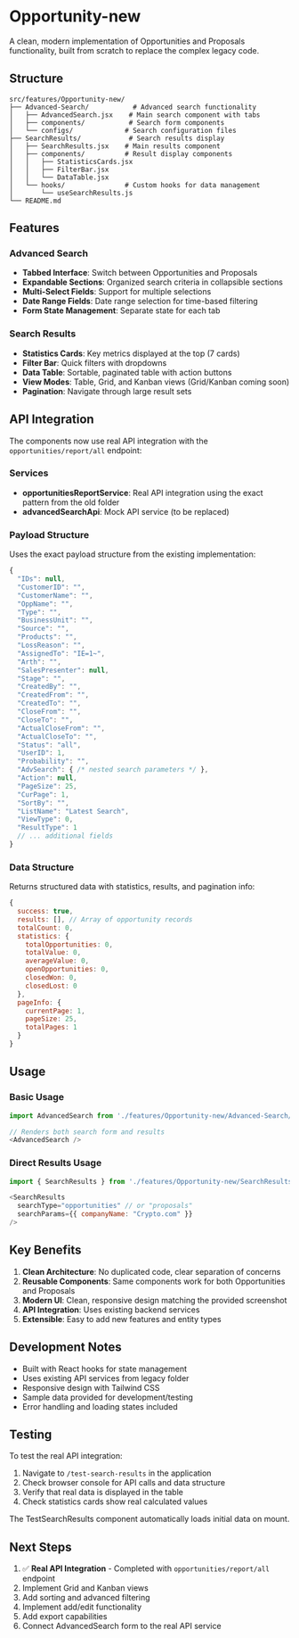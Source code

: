 # Opportunity-new

A clean, modern implementation of Opportunities and Proposals functionality, built from scratch to replace the complex legacy code.

## Structure

```
src/features/Opportunity-new/
├── Advanced-Search/           # Advanced search functionality
│   ├── AdvancedSearch.jsx    # Main search component with tabs
│   ├── components/           # Search form components
│   └── configs/             # Search configuration files
├── SearchResults/            # Search results display
│   ├── SearchResults.jsx    # Main results component
│   ├── components/          # Result display components
│   │   ├── StatisticsCards.jsx
│   │   ├── FilterBar.jsx
│   │   └── DataTable.jsx
│   └── hooks/               # Custom hooks for data management
│       └── useSearchResults.js
└── README.md
```

## Features

### Advanced Search
- **Tabbed Interface**: Switch between Opportunities and Proposals
- **Expandable Sections**: Organized search criteria in collapsible sections
- **Multi-Select Fields**: Support for multiple selections
- **Date Range Fields**: Date range selection for time-based filtering
- **Form State Management**: Separate state for each tab

### Search Results
- **Statistics Cards**: Key metrics displayed at the top (7 cards)
- **Filter Bar**: Quick filters with dropdowns
- **Data Table**: Sortable, paginated table with action buttons
- **View Modes**: Table, Grid, and Kanban views (Grid/Kanban coming soon)
- **Pagination**: Navigate through large result sets

## API Integration

The components now use real API integration with the `opportunities/report/all` endpoint:

### Services
- **opportunitiesReportService**: Real API integration using the exact pattern from the old folder
- **advancedSearchApi**: Mock API service (to be replaced)

### Payload Structure
Uses the exact payload structure from the existing implementation:
```javascript
{
  "IDs": null,
  "CustomerID": "",
  "CustomerName": "",
  "OppName": "",
  "Type": "",
  "BusinessUnit": "",
  "Source": "",
  "Products": "",
  "LossReason": "",
  "AssignedTo": "IE=1~",
  "Arth": "",
  "SalesPresenter": null,
  "Stage": "",
  "CreatedBy": "",
  "CreatedFrom": "",
  "CreatedTo": "",
  "CloseFrom": "",
  "CloseTo": "",
  "ActualCloseFrom": "",
  "ActualCloseTo": "",
  "Status": "all",
  "UserID": 1,
  "Probability": "",
  "AdvSearch": { /* nested search parameters */ },
  "Action": null,
  "PageSize": 25,
  "CurPage": 1,
  "SortBy": "",
  "ListName": "Latest Search",
  "ViewType": 0,
  "ResultType": 1
  // ... additional fields
}
```

### Data Structure
Returns structured data with statistics, results, and pagination info:
```javascript
{
  success: true,
  results: [], // Array of opportunity records
  totalCount: 0,
  statistics: {
    totalOpportunities: 0,
    totalValue: 0,
    averageValue: 0,
    openOpportunities: 0,
    closedWon: 0,
    closedLost: 0
  },
  pageInfo: {
    currentPage: 1,
    pageSize: 25,
    totalPages: 1
  }
}
```

## Usage

### Basic Usage
```javascript
import AdvancedSearch from './features/Opportunity-new/Advanced-Search/AdvancedSearch';

// Renders both search form and results
<AdvancedSearch />
```

### Direct Results Usage
```javascript
import { SearchResults } from './features/Opportunity-new/SearchResults';

<SearchResults 
  searchType="opportunities" // or "proposals"
  searchParams={{ companyName: "Crypto.com" }}
/>
```

## Key Benefits

1. **Clean Architecture**: No duplicated code, clear separation of concerns
2. **Reusable Components**: Same components work for both Opportunities and Proposals
3. **Modern UI**: Clean, responsive design matching the provided screenshot
4. **API Integration**: Uses existing backend services
5. **Extensible**: Easy to add new features and entity types

## Development Notes

- Built with React hooks for state management
- Uses existing API services from legacy folder
- Responsive design with Tailwind CSS
- Sample data provided for development/testing
- Error handling and loading states included

## Testing

To test the real API integration:

1. Navigate to `/test-search-results` in the application
2. Check browser console for API calls and data structure
3. Verify that real data is displayed in the table
4. Check statistics cards show real calculated values

The TestSearchResults component automatically loads initial data on mount.

## Next Steps

1. ✅ **Real API Integration** - Completed with `opportunities/report/all` endpoint
2. Implement Grid and Kanban views
3. Add sorting and advanced filtering
4. Implement add/edit functionality
5. Add export capabilities
6. Connect AdvancedSearch form to the real API service